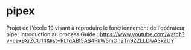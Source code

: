 # pipex
Projet de l'école 19 visant à reproduire le fonctionnement de l'opérateur pipe. 
Introduction au process
Guide : https://www.youtube.com/watch?v=cex9XrZCU14&list=PLfqABt5AS4FkW5mOn2Tn9ZZLLDwA3kZUY
